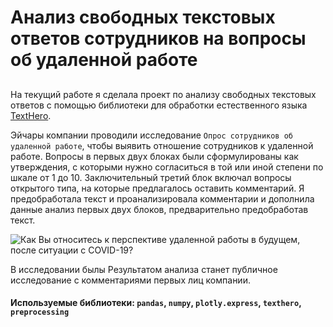 # Анализ свободных текстовых ответов сотрудников на вопросы об удаленной работе
  
##
На текущий работе я сделала проект по анализу свободных текстовых ответов с помощью библиотеки для обработки естественного языка [TextHero](https://texthero.org/). 
  
Эйчары компании проводили исследование `Опрос сотрудников об удаленной работе`, чтобы выявить отношение сотрудников к удаленной работе. Вопросы в первых двух блоках были сформулированы как утверждения, с которыми нужно согласиться в той или иной степени по шкале от 1 до 10. Заключительный третий блок включал вопросы открытого типа, на которые предлагалось оставить комментарий. Я предобработала текст и  проанализировала комментарии и дополнила данные анализ первых двух блоков, предварительно предобработав текст. 

![Как Вы относитесь к перспективе удаленной работы в будущем, после ситуации с COVID-19?](<https://disk.yandex.ru/client/disk/%D0%90%D0%BD%D0%B0%D0%BB%D0%B8%D1%82%D0%B8%D0%BA%D0%B0_%D0%BF%D1%80%D0%BE%D0%B5%D0%BA%D1%82%D1%8B/%D0%90%D0%BD%D0%B0%D0%BB%D0%B8%D0%B7%20%D1%81%D0%B2%D0%BE%D0%B1%D0%BE%D0%B4%D0%BD%D1%8B%D1%85%20%D0%BE%D1%82%D0%B2%D0%B5%D1%82%D0%BE%D0%B2%20%D0%B2%20%D0%BE%D0%BF%D1%80%D0%BE%D1%81%D0%B5%20%D0%BE%D0%B1%20%D1%83%D0%B4%D0%B0%D0%BB%D0%B5%D0%BD%D0%BD%D0%BE%D0%B9%20%D1%80%D0%B0%D0%B1%D0%BE%D1%82%D0%B5?idApp=client&dialog=slider&idDialog=%2Fdisk%2F%D0%90%D0%BD%D0%B0%D0%BB%D0%B8%D1%82%D0%B8%D0%BA%D0%B0_%D0%BF%D1%80%D0%BE%D0%B5%D0%BA%D1%82%D1%8B%2F%D0%90%D0%BD%D0%B0%D0%BB%D0%B8%D0%B7%20%D1%81%D0%B2%D0%BE%D0%B1%D0%BE%D0%B4%D0%BD%D1%8B%D1%85%20%D0%BE%D1%82%D0%B2%D0%B5%D1%82%D0%BE%D0%B2%20%D0%B2%20%D0%BE%D0%BF%D1%80%D0%BE%D1%81%D0%B5%20%D0%BE%D0%B1%20%D1%83%D0%B4%D0%B0%D0%BB%D0%B5%D0%BD%D0%BD%D0%BE%D0%B9%20%D1%80%D0%B0%D0%B1%D0%BE%D1%82%D0%B5%2FafterCloud.jpg>)

В исследовании былы Результатом анализа станет публичное исследование с комментариями первых лиц компании.
  
#### Используемые библиотеки: `pandas`, `numpy`, `plotly.express`, `texthero`, `preprocessing`

